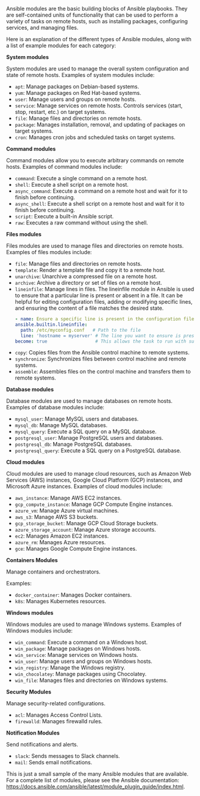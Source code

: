 Ansible modules are the basic building blocks of Ansible playbooks. They are self-contained units of functionality that can be used to perform a variety of tasks on remote hosts, such as installing packages, configuring services, and managing files.

Here is an explanation of the different types of Ansible modules, along with a list of example modules for each category:

**System modules**

System modules are used to manage the overall system configuration and state of remote hosts. Examples of system modules include:

* `apt`: Manage packages on Debian-based systems.
* `yum`: Manage packages on Red Hat-based systems.
* `user`: Manage users and groups on remote hosts.
* `service`: Manage services on remote hosts.  Controls services (start, stop, restart, etc.) on target systems.
* `file`: Manage files and directories on remote hosts.
* `package`: Manages installation, removal, and updating of packages on target systems.
* `cron`: Manages cron jobs and scheduled tasks on target systems.

**Command modules**

Command modules allow you to execute arbitrary commands on remote hosts. Examples of command modules include:

* `command`: Execute a single command on a remote host.
* `shell`: Execute a shell script on a remote host.
* `async_command`: Execute a command on a remote host and wait for it to finish before continuing.
* `async_shell`: Execute a shell script on a remote host and wait for it to finish before continuing.
* `script`: Execute a built-in Ansible script.
* `raw`: Executes a raw command without using the shell.

**Files modules**

Files modules are used to manage files and directories on remote hosts. Examples of files modules include:

* `file`: Manage files and directories on remote hosts.
* `template`: Render a template file and copy it to a remote host.
* `unarchive`: Unarchive a compressed file on a remote host.
* `archive`: Archive a directory or set of files on a remote host.
* `lineinfile`: Manage lines in files. The lineinfile module in Ansible is used to ensure that a particular line is present or absent in a file. It can be helpful for editing configuration files, adding or modifying specific lines, and ensuring the content of a file matches the desired state.
  ```yml
  - name: Ensure a specific line is present in the configuration file
  ansible.builtin.lineinfile:
    path: /etc/myconfig.conf   # Path to the file
    line: 'hostname = myserver' # The line you want to ensure is present
  become: true                  # This allows the task to run with sudo privileges if necessary
  ```
* `copy`: Copies files from the Ansible control machine to remote systems.
* `synchronize`: Synchronizes files between control machine and remote systems.
* `assemble`:  Assembles files on the control machine and transfers them to remote systems.


**Database modules**

Database modules are used to manage databases on remote hosts. Examples of database modules include:

* `mysql_user`: Manage MySQL users and databases.
* `mysql_db`: Manage MySQL databases.
* `mysql_query`: Execute a SQL query on a MySQL database.
* `postgresql_user`: Manage PostgreSQL users and databases.
* `postgresql_db`: Manage PostgreSQL databases.
* `postgresql_query`: Execute a SQL query on a PostgreSQL database.

**Cloud modules**

Cloud modules are used to manage cloud resources, such as Amazon Web Services (AWS) instances, Google Cloud Platform (GCP) instances, and Microsoft Azure instances. Examples of cloud modules include:

* `aws_instance`: Manage AWS EC2 instances.
* `gcp_compute_instance`: Manage GCP Compute Engine instances.
* `azure_vm`: Manage Azure virtual machines.
* `aws_s3`: Manage AWS S3 buckets.
* `gcp_storage_bucket`: Manage GCP Cloud Storage buckets.
* `azure_storage_account`: Manage Azure storage accounts.
* `ec2`: Manages Amazon EC2 instances.
* `azure_rm`: Manages Azure resources.
* `gce`: Manages Google Compute Engine instances.

**Containers Modules**

Manage containers and orchestrators.

Examples:
* `docker_container`: Manages Docker containers.
* `k8s`: Manages Kubernetes resources.


**Windows modules**

Windows modules are used to manage Windows systems. Examples of Windows modules include:

* `win_command`: Execute a command on a Windows host.
* `win_package`: Manage packages on Windows hosts.
* `win_service`: Manage services on Windows hosts.
* `win_user`: Manage users and groups on Windows hosts.
* `win_registry`: Manage the Windows registry.
* `win_chocolatey`: Manage packages using Chocolatey.
* `win_file`: Manages files and directories on Windows systems.

**Security Modules**

Manage security-related configurations.
* `acl`: Manages Access Control Lists.
* `firewalld`: Manages firewalld rules.

**Notification Modules**

Send notifications and alerts.
* `slack`: Sends messages to Slack channels.
* `mail`: Sends email notifications.

This is just a small sample of the many Ansible modules that are available. For a complete list of modules, please see the Ansible documentation: https://docs.ansible.com/ansible/latest/module_plugin_guide/index.html.
